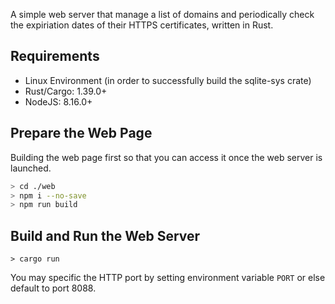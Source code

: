 A simple web server that manage a list of domains and periodically check the expiriation dates of their HTTPS certificates, written in Rust.

## Requirements

- Linux Environment (in order to successfully build the sqlite-sys crate)
- Rust/Cargo: 1.39.0+
- NodeJS: 8.16.0+

## Prepare the Web Page

Building the web page first so that you can access it once the web server is launched.

```sh
> cd ./web
> npm i --no-save
> npm run build
```

## Build and Run the Web Server

```
> cargo run
```

You may specific the HTTP port by setting environment variable `PORT` or else default to port 8088.
